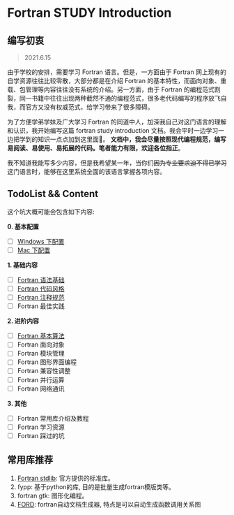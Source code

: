 <!-- Use control + shift + M to open markdown preview-->

# Fortran STUDY Introduction

## 编写初衷
> 2021.6.15

由于学校的安排，需要学习 Fortran 语言。但是，一方面由于 Fortran 网上现有的自学资源往往比较零散，大部分都是在介绍 Fortran 的基本特性，而面向对象、重载、包管理等内容往往没有系统的介绍。另一方面，由于 Fortran 的编程范式割裂，同一书籍中往往出现两种截然不通的编程范式，很多老代码编写的程序放飞自我，而官方又没有权威范式，给学习带来了很多障碍。

为了方便学弟学妹及广大学习 Fortran 的同道中人，加深我自己对这门语言的理解和认识，我开始编写这篇 fortran study introduction 文档。我会平时一边学习一边把学到的知识一点点加到这里面。
**文档中，我会尽量按照现代编程规范，编写易阅读、易使用、易拓展的代码。笔者能力有限，欢迎各位指正**。

我不知道我能写多少内容，但是我希望某一年，当你们~~因为专业要求迫不得已学习~~这门语言时，能够在这里系统全面的该语言掌握各项内容。


## TodoList && Content
这个坑大概可能会包含如下内容:

**0. 基本配置**

- [ ] [Windows 下配置](/docs/install/windows.md)
- [ ] [Mac 下配置](/docs/install/mac.md)

**1. 基础内容**
- [ ] [Fortran 语法基础](/docs/language_basic/index.md)
- [ ] [Fortran 代码风格](/docs/style.md)
- [ ] [Fortran 注释规范](/docs/comment.md)
- [ ] Fortran 最佳实践

**2. 进阶内容**
- [ ] [Fortran 基本算法](/docs/algorithms/index.md)
- [ ] Fortran 面向对象
- [ ] Fortran 模块管理
- [ ] Fortran 图形界面编程
- [ ] Fortran 兼容性调整
- [ ] Fortran 并行运算
- [ ] Fortran 网络通讯

**3. 其他**
- [ ] Fortran 常用库介绍及教程
- [ ] Fortran 学习资源
- [ ] Fortran 踩过的坑

## 常用库推荐
1. [Fortran stdlib](https://github.com/fortran-lang/stdlib): 官方提供的标准库。
2. fypp: 基于python的库, 目的是批量生成fortran模版类等。
3. fortran gtk: 图形化编程。
4. [FORD](https://github.com/Fortran-FOSS-Programmers/ford): fortran自动文档生成器, 特点是可以自动生成函数调用关系图
